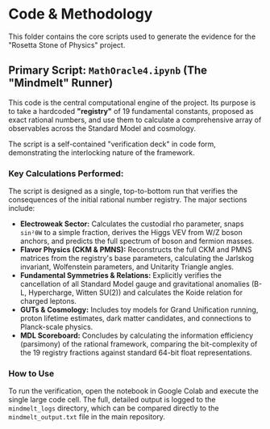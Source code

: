 # Code & Methodology

This folder contains the core scripts used to generate the evidence for the "Rosetta Stone of Physics" project.

## Primary Script: `MathOracle4.ipynb` (The "Mindmelt" Runner)

This code is the central computational engine of the project. Its purpose is to take a hardcoded **"registry"** of 19 fundamental constants, proposed as exact rational numbers, and use them to calculate a comprehensive array of observables across the Standard Model and cosmology.

The script is a self-contained "verification deck" in code form, demonstrating the interlocking nature of the framework.

### Key Calculations Performed:

The script is designed as a single, top-to-bottom run that verifies the consequences of the initial rational number registry. The major sections include:

* **Electroweak Sector:** Calculates the custodial rho parameter, snaps `sin²θW` to a simple fraction, derives the Higgs VEV from W/Z boson anchors, and predicts the full spectrum of boson and fermion masses.
* **Flavor Physics (CKM & PMNS):** Reconstructs the full CKM and PMNS matrices from the registry's base parameters, calculating the Jarlskog invariant, Wolfenstein parameters, and Unitarity Triangle angles.
* **Fundamental Symmetries & Relations:** Explicitly verifies the cancellation of all Standard Model gauge and gravitational anomalies (B-L, Hypercharge, Witten SU(2)) and calculates the Koide relation for charged leptons.
* **GUTs & Cosmology:** Includes toy models for Grand Unification running, proton lifetime estimates, dark matter candidates, and connections to Planck-scale physics.
* **MDL Scoreboard:** Concludes by calculating the information efficiency (parsimony) of the rational framework, comparing the bit-complexity of the 19 registry fractions against standard 64-bit float representations.

### How to Use

To run the verification, open the notebook in Google Colab and execute the single large code cell. The full, detailed output is logged to the `mindmelt_logs` directory, which can be compared directly to the `mindmelt_output.txt` file in the main repository.
